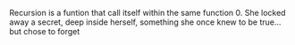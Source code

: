 Recursion is a funtion that call itself within the same function
0. She locked away a secret, deep inside herself, something she once knew to be true... but chose to forget
